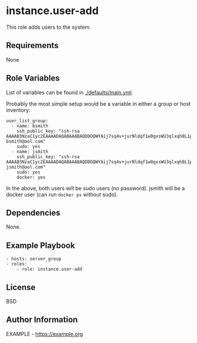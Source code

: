 instance.user-add
=========

This role adds users to the system.

Requirements
------------

None

Role Variables
--------------

List of variables can be found in [./defaults/main.yml](defaults/main.yml).

Probably the most simple setup would be a variable in either a group or host inventory:

```
user_list_group:
  - name: bsmith
    ssh_public_key: "ssh-rsa AAAAB3NzaC1yc2EAAAADAQABAAABAQDDOQWYAij7sq4v+jurNldqf1w0gxsWU3qlxqh8L1p/9xDznx+pEHT478/f4KFpuMm80rMk3Xc9lgrZETbaUa7PYsTymcnjiWhTdFHyeGcTFVnZSACWW6wlvpWeYxDrCrMzURrDGn+wdAPSkHo3BR0fLVNXbYGCpnNGgwjeZa04kiTzqhP4qTmHnXnaBvbnPDl+NKQQQxPFyCbVyTcJ9XMXO2KIwBDDNva9Vrm+2b3PVFAOW0TddGu4EwuVsbiWs+Mblphxc4GyhoeplXXWMfI8fRN6om9WCqDlxoMmacNm7y43Txvp5/Gpx7bkuAHvKs88gH9anbs8ogzD9LebI5sr bsmith@aol.com"
    sudo: yes
  - name: jsmith
    ssh_public_key: "ssh-rsa AAAAB3NzaC1yc2EAAAADAQABAAABAQDDOQWYAij7sq4v+jurNldqf1w0gxsWU3qlxqh8L1p/9xDznx+pEHT478/f4KFpuMm80rMk3Xc9lgrZETbaUa7PYsTymcnjiWhTdFHyeGcTFVnZSACWW6wlvpWeYxDrCrMzURrDGn+wdAPSkHo3BR0fLVNXbYGCpnNGgwjeZa04kiTzqhP4qTmHnXnaBvbnPDl+NKQQQxPFyCbVyTcJ9XMXO2KIwBDDNva9Vrm+2b3PVFAOW0TddGu4EwuVsbiWs+Mblphxc4GyhoeplXXWMfI8fRN6om9WCqDlxoMmacNm7y43Txvp5/Gpx7bkuAHvKs88gH9anbs8ogzD9LebI5sr jsmith@aol.com"
    sudo: yes
    docker: yes
```

In the above, both users will be sudo users (no password). jsmith will be a docker user (can run `docker ps` without sudo).


Dependencies
------------

None.

Example Playbook
----------------

```
- hosts: server_group
- roles:
    - role: instance.user-add
```

License
-------

BSD

Author Information
------------------

EXAMPLE - https://example.org

